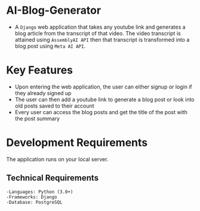 # AI-Blog-Generator
- A `Django` web application that takes any youtube link and generates a blog article from the transcript of that video.
The video transcript is attained using `AssemblyAI API` then that transcript is transformed into a blog post using `Meta AI API`.

# Key Features
 - Upon entering the web application, the user can either signup or login if they already signed up
 - The user can then add a youtube link to generate a blog post or look into old posts saved to their account
 - Every user can access the blog posts and get the title of the post with the post summary

# Development Requirements
The application runs on your local server.

## Technical Requirements
```
-Languages: Python (3.0+)
-Frameworks: Django
-Database: PostgreSQL
```

 
